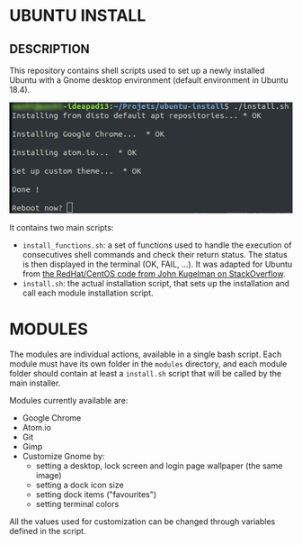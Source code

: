 # UBUNTU INSTALL


## DESCRIPTION
This repository contains shell scripts used to set up a newly installed Ubuntu with a Gnome desktop environment (default environment in Ubuntu 18.4).


![Install Screenshot](docs/screenshot.png)

It contains two main scripts:
*  `install_functions.sh`: a set of functions used to handle the execution of consecutives shell commands and check their return status. The status is then displayed in the terminal (OK, FAIL, ...).
It was adapted for Ubuntu from [the RedHat/CentOS code from John Kugelman on StackOverflow](https://stackoverflow.com/a/5196220).
* `install.sh`: the actual installation script, that sets up the installation and call each module installation script.

# MODULES

The modules are individual actions, available in a single bash script. Each module must have its own folder in the `modules` directory, and each module folder should contain at least a `install.sh` script that will be called by the main installer.

Modules currently available are:

* Google Chrome
* Atom.io
* Git
* Gimp
* Customize Gnome by:
  * setting a desktop, lock screen and login page wallpaper (the same image)
  * setting a dock icon size
  * setting dock items ("favourites")
  * setting terminal colors

All the values used for customization can be changed through variables defined in the script.
